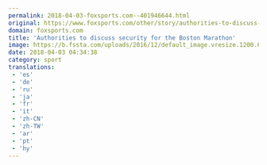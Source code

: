 ```yaml
---
permalink: 2018-04-03-foxsports.com--401946644.html
original: https://www.foxsports.com/other/story/authorities-to-discuss-security-for-the-boston-marathon-040318
domain: foxsports.com
title: 'Authorities to discuss security for the Boston Marathon'
image: https://b.fssta.com/uploads/2016/12/default_image.vresize.1200.630.high.0.png
date: 2018-04-03 04:34:38
category: sport
translations: 
 - 'es'
 - 'de'
 - 'ru'
 - 'ja'
 - 'fr'
 - 'it'
 - 'zh-CN'
 - 'zh-TW'
 - 'ar'
 - 'pt'
 - 'hy'
---
```


